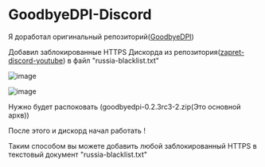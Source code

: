 # GoodbyeDPI-Discord
Я доработал оригинальный репозиторий(<a href="https://github.com/ValdikSS/GoodbyeDPI/releases">GoodbyeDPI</a>)

Добавил заблокированные HTTPS Дискорда из репозитория(<a href="https://github.com/Flowseal/zapret-discord-youtube/tree/main">zapret-discord-youtube</a>) в файл "russia-blacklist.txt"

![image](https://github.com/user-attachments/assets/e737845b-dd2c-4e77-9756-0df5c81396b2)

![image](https://github.com/user-attachments/assets/1e2410cf-97ad-4a8e-8597-e8f4d0b21f3f)

Нужно будет распоковать (goodbyedpi-0.2.3rc3-2.zip(Это основной архв))

После этого и дискорд начал работать !

Таким способом вы можете добавить любой заблокированный HTTPS в текстовый документ "russia-blacklist.txt"
